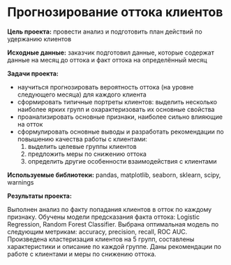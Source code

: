 # **Прогнозирование оттока клиентов**

**Цель проекта:**
провести анализ и подготовить план действий по удержанию клиентов

**Исходные данные:**
заказчик подготовил данные, которые содержат данные на месяц до оттока и факт оттока на определённый месяц

**Задачи проекта:**
- научиться прогнозировать вероятность оттока (на уровне следующего месяца) для каждого клиента
- сформировать типичные портреты клиентов: выделить несколько наиболее ярких групп и охарактеризовать их основные свойства
- проанализировать основные признаки, наиболее сильно влияющие на отток
- сформулировать основные выводы и разработать рекомендации по повышению качества работы с клиентами:
  1) выделить целевые группы клиентов
  2) предложить меры по снижению оттока
  3) определить другие особенности взаимодействия с клиентами


**Используемые библиотеки:**
pandas, matplotlib, seaborn, sklearn, scipy, warnings

**Результаты проекта:**

Выполнен анализ по факту попадания клиентов в отток по каждому признаку. Обучены модели предсказания факта оттока: Logistic Regression, Random Forest Classifier. Выбрана оптимальная модель по следующим метрикам: accuracy, precision, recall, ROC AUC. Произведена кластеризация клиентов на 5 групп, составлены характеристики и описание по каждой группе. Даны рекомендации по работе с клиентами и меры по снижению оттока.

